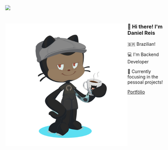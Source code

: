 <div>
  <img src="Digital_rain_banner.gif">
</div>

<div>
  <img align="left" height="390px" src="octocat-1697507949826.png">

  #
  <h3>👋 Hi there! I'm Daniel Reis</h3>
  <p>🇧🇷 Brazilian!</p>
  <p>💻 I'm Backend Developer</p>
  <p>👤 Currently focusing in the pessoal projects!</p>
  
  [Portfólio](https://portfoliodanielr.vercel.app/)
</div>
